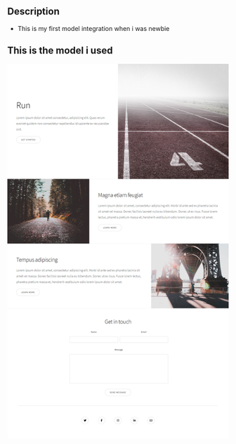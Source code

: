 ## Description 
- This is my first model integration when i was newbie

## This is the model i used 
<p align="center"> <img src="assets/maquettes/maquette desktop.png" alt="model" /> </p>

